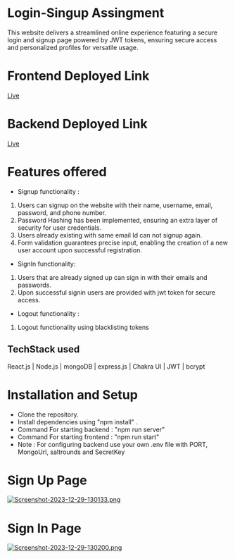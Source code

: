# Login-Singup Assingment

This website delivers a streamlined online experience featuring a secure login and signup page powered by JWT tokens, ensuring secure access and personalized profiles for versatile usage. 

# Frontend Deployed Link
 [Live](https://frontend-two-sandy.vercel.app/)

# Backend Deployed Link
 [Live](https://brand-wick-g0pa.onrender.com)

# Features offered
- Signup functionality :

 1. Users can signup on the website with their name, username, email, password, and phone number.
 2. Password Hashing has been implemented, ensuring an extra layer of security for user credentials.
 3. Users already existing with same email Id can not signup again.
 4. Form validation guarantees precise input, enabling the creation of a new user account upon successful registration.

- SignIn functionality:

 1. Users that are already signed up can sign in with their emails and passwords.
 2. Upon successful signin users are provided with jwt token for secure access.

- Logout functionality :
 1. Logout functionality using blacklisting tokens


## TechStack used
React.js | Node.js | mongoDB | express.js | Chakra UI | JWT | bcrypt

# Installation and Setup
- Clone the repository.
- Install dependencies using "npm install" .
- Command For starting backend : "npm run server"
- Command For starting frontend : "npm run start"
- Note : For configuring backend use your own .env file with PORT, MongoUrl, saltrounds and SecretKey

# Sign Up Page

[![Screenshot-2023-12-29-130133.png](https://i.postimg.cc/B6CDQyCR/Screenshot-2023-12-29-130133.png)](https://postimg.cc/tZY7BBwz)

# Sign In Page

[![Screenshot-2023-12-29-130200.png](https://i.postimg.cc/qv0Ls9mD/Screenshot-2023-12-29-130200.png)](https://postimg.cc/SJTCqtbc)
